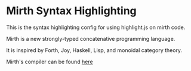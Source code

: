 # Mirth Syntax Highlighting

This is the syntax highlighting config for using highlight.js on mirth code.

Mirth is a new strongly-typed concatenative programming language.

It is inspired by Forth, Joy, Haskell, Lisp, and monoidal category theory. 

Mirth's compiler can be found [here](https://github.com/mirth-lang/mirth)
